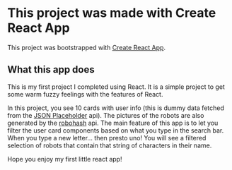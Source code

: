 # This project was made with Create React App

This project was bootstrapped with [Create React App](https://github.com/facebook/create-react-app).

## What this app does

This is my first project I completed using React. It is a simple project to get some warm fuzzy feelings with the features of React.

In this project, you see 10 cards with user info (this is dummy data fetched from the [JSON Placeholder](https://jsonplaceholder.typicode.com/) api). The pictures of the robots are also generated by the [robohash](https://robohash.org/) api. The main feature of this app is to let you filter the user card components based on what you type in the search bar. When you type a new letter... then presto uno! You will see a filtered selection of robots that contain that string of characters in their name.

Hope you enjoy my first little react app!

